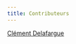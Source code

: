 ```yaml
---
title: Contributeurs
---
```


<div class="bloc bloc2h2v speakerselector">
   <a style="background:url('/assets/images/contributors/clementd.jpg')" href="http://clement.delafargue.name">	<span class="fullname"><span class="firstname">Clément</span> <span class="lastname">Delafargue</span></span>
   </a>
</div>

